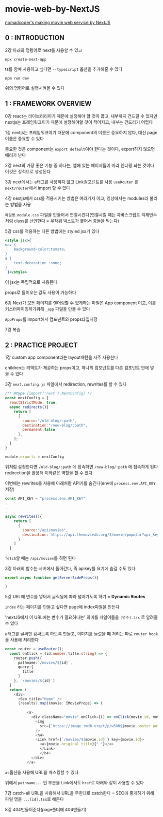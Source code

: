 # movie-web-by-NextJS
[nomadcoder's making movie web service by NextJS](https://nomadcoders.co/nextjs-fundamentals)


## 0 : INTRODUCTION
2강
아래의 명령어로 next를 사용할 수 있고
```terminal
npx create-next-app
```
ts를 함꼐 사용하고 싶다면 `--typescript` 옵션을 추가해줄 수 있다

```
npm run dev
```
위의 명령어로 실행시켜볼 수 있다

## 1 : FRAMEWORK OVERVIEW
0강
react는 라이브러리이기 때문에 설정해야 할 것이 많고, 내부까지 건드릴 수 있지만
nextjs는 프레임워크이기 때문에 설정해야할 것이 적어지고, 내부는 건드리기 어렵다

1강 
nextjs는 프레임워크이기 때문에 component의 이름은 중요하지 않다, 대신 page이름은 중요할 수 있다

중요한 것은 component는 `export default`여야 한다는 것이다, export하지 않으면 에러가 난다

2강
next의 가장 좋은 기능 중 하나는, 앱에 있는 페이지들이 미리 렌더링 되는 것이다
이것은 정적으로 생성된다

3강
next에서는 a태그를 사용하지 않고 Link컴포넌트를 사용
`useRouter` 를 `next/router`에서 import 할 수 있다

4강
nextjs에서 css를 적용시키는 방법은 여러가지 이고, 영상에서는 modules라 불리는 방법을 사용

`파일명.module.css` 파일을 만들어서 연결시킨다(연결시킬 때는 자바스크립트 객체변수처럼 class를 선언한다 = 무작위 텍스트가 붙어서 충돌을 막는다)

5강
css를 적용하는 다른 방법에는 styled jsx가 있다

```jsx
<style jsx>{`
nav {
    background-color:tomato;
}
a {
    text-decoration :none;
}
`}</style>
```

이 jsx는 독립적으로 사용된다

props로 들어오는 값도 사용이 가능하다

6강
Next가 모든 페이지를 렌더링할 수 있게하는 파일은 App component 이고, 이를 커스터마이징하기위해 `_app` 파일을 만들 수 있다

`AppProps`를 import해서 컴포넌트와 props타입지정

7강
복습

## 2 : PRACTICE PROJECT
1강
custom app component라는 layout패턴을 자주 사용한다

children는 리액트가 제공하는 props이고, 하나의 컴포넌트를 다른 컴포넌트 안에 넣을 수 있다

3강
`next.confing.js` 파일에서 redirection, rewrites를 할 수 있다

```js
/** @type {import('next').NextConfig} */
const nextConfig = {
  reactStrictMode: true,
  async redirects(){
    return [
      {
        source:"/old-blog/:path",
        destination:"/new-blog/:path",
        permanent:false
      },
    ];
  }
}

module.exports = nextConfig
```
위처럼 설정한다면 `/old-blog/:path` 에 접속하면 `/new-blog/:path` 에 접속하게 된다
redirection을 활용해 이와같은 역할을 할 수 있다

이번에는 rewrites를 사용해 아래처럼 API키를 숨긴다(env에 `process.env.API_KEY`저장)
```js
const API_KEY = "process.env.API_KEY"
.
.
.
async rewrites(){ 
    return [
      {
        source:"/api/movies",
        destination:`https://api.themoviedb.org/3/movie/popular?api_key=${API_KEY}`
      }
    ]
  }
```
`fetch`할 때는 `/api/movies`를 하면 된다

3강
아래의 함수는 서버에서 돌아간다, 즉 apikey를 요기에 숨길 수도 있다
```js
export async function getServerSideProps(){

}
```

5강
URL에 변수를 넣어서 글릭됨에 따라 넘어가도록 하기 = **Dynamic Routes**

`index` 라는 페이지를 만들고 싶다면 page에 index파일을 만든다

'nextJS에서 이 URL에는 변수가 필요하다는' 의미를 파일이름을 `[변수].tsx` 로 알려줄 수 있다

a태그를 글씨만 감싸도록 하도록 만들고, 이미지를 눌렀을 때 처리는 따로 `router hook`을 사용해 처리한다

```ts
const router = useRouter();
  const onClick = (id:number,title:string) => {
    router.push({
      pathname:`/movies/${id}`,
      query:{
        title
      }
    }, `/movies/${id}`)
  }
  return (
    <div>
      <Seo title="Home" />
      {results?.map((movie: IMovieProps) => (
        
          <a>
            <div className="movie" onClick={() => onClick(movie.id, movie.title)}>
              <img
                src={`https://image.tmdb.org/t/p/w500${movie.poster_path}`}
              />
              <h4>
              <Link href={`/movies/${movie.id}`} key={movie.id}>
                <a>{movie.original_title}{" "}</a>
                </Link>
                </h4>
            </div>
          </a>
```

`as`옵션을 사용해 URL을 마스킹할 수 있다

위에서 `pathname...` 인 부분을 Link에서도 `href`로 아래와 같이 사용할 수 있다

7강
catch-all URL을 사용해서 URL을 무한대로 catch한다 = SEO에 좋게하기 위해 파일 명을 `...[id].tsx`로 해준다

8강
404만들어준다(page폴더에 404만들기)